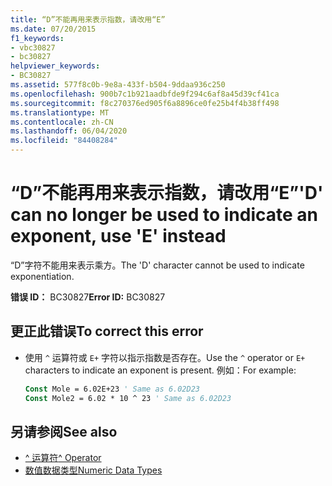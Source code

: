 ```yaml
---
title: “D”不能再用来表示指数，请改用“E”
ms.date: 07/20/2015
f1_keywords:
- vbc30827
- bc30827
helpviewer_keywords:
- BC30827
ms.assetid: 577f8c0b-9e8a-433f-b504-9ddaa936c250
ms.openlocfilehash: 900b7c1b921aadbfde9f294c6af8a45d39cf41ca
ms.sourcegitcommit: f8c270376ed905f6a8896ce0fe25b4f4b38ff498
ms.translationtype: MT
ms.contentlocale: zh-CN
ms.lasthandoff: 06/04/2020
ms.locfileid: "84408284"
---
```

# <a name="d-can-no-longer-be-used-to-indicate-an-exponent-use-e-instead"></a><span data-ttu-id="f6378-102">“D”不能再用来表示指数，请改用“E”</span><span class="sxs-lookup"><span data-stu-id="f6378-102">'D' can no longer be used to indicate an exponent, use 'E' instead</span></span>
<span data-ttu-id="f6378-103">“D”字符不能用来表示乘方。</span><span class="sxs-lookup"><span data-stu-id="f6378-103">The 'D' character cannot be used to indicate exponentiation.</span></span>  
  
 <span data-ttu-id="f6378-104">**错误 ID：** BC30827</span><span class="sxs-lookup"><span data-stu-id="f6378-104">**Error ID:** BC30827</span></span>  
  
## <a name="to-correct-this-error"></a><span data-ttu-id="f6378-105">更正此错误</span><span class="sxs-lookup"><span data-stu-id="f6378-105">To correct this error</span></span>  
  
- <span data-ttu-id="f6378-106">使用 `^` 运算符或 `E+` 字符以指示指数是否存在。</span><span class="sxs-lookup"><span data-stu-id="f6378-106">Use the `^` operator or `E+` characters to indicate an exponent is present.</span></span> <span data-ttu-id="f6378-107">例如：</span><span class="sxs-lookup"><span data-stu-id="f6378-107">For example:</span></span>  
  
    ```vb  
    Const Mole = 6.02E+23 ' Same as 6.02D23  
    Const Mole2 = 6.02 * 10 ^ 23 ' Same as 6.02D23  
    ```  
  
## <a name="see-also"></a><span data-ttu-id="f6378-108">另请参阅</span><span class="sxs-lookup"><span data-stu-id="f6378-108">See also</span></span>

- [<span data-ttu-id="f6378-109">^ 运算符</span><span class="sxs-lookup"><span data-stu-id="f6378-109">^ Operator</span></span>](../language-reference/operators/exponentiation-operator.md)
- [<span data-ttu-id="f6378-110">数值数据类型</span><span class="sxs-lookup"><span data-stu-id="f6378-110">Numeric Data Types</span></span>](../programming-guide/language-features/data-types/numeric-data-types.md)
